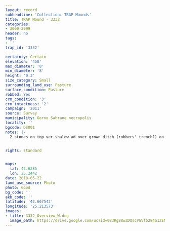 ```yaml
---
layout: record
subheadline: 'Collection: TRAP Mounds'
title: TRAP Mound - 3332
categories:
- 3000-3999
header: no
tags:
- ''
trap_id: '3332'

certainty: Certain
elevation: '458'
max_diameter: '8'
min_diameter: '8'
height: '0.3'
size_category: Small
surrounding_land_use: Pasture
surface_condition: Pasture
robbed: Yes
crm_condition: '3'
crm_intactness: '2'
campaign: '2011'
source: Survey
municipality: Gorno Sahrane necropolis
locality: ''
bgcode: DS001
notes: |-
  2 stones on top ver shalow ad over grown ditch (robbers' trench?) on top and east.


rights: standard


maps:
  lat: 42.6285
  lon: 25.2442
date: 2018-05-22
land_use_source: Photo
photo: Good
bg_code: ''
akb_code: ''
latitude: '42.667542'
longitude: '25.213573'
images:
- title: 3332_Overview_W.dng
  image_path: https://drive.google.com/uc?id=0B3Rg88wZDQscVGVfb284a1ZENXM
---
```

